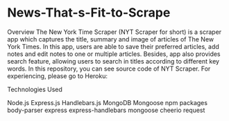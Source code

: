 # News-That-s-Fit-to-Scrape
Overview
The New York Time Scraper (NYT Scraper for short) is a scraper app which captures the title, summary and image of articles of The New York Times. In this app, users are able to save their preferred articles, add notes and edit notes to one or multiple articles. Besides, app also provides search feature, allowing users to search in titles according to different key words.
In this repository, you can see source code of NYT Scraper. For experiencing, please go to Heroku:


Technologies Used
  
  Node.js
  Express.js
  Handlebars.js
MongoDB
Mongoose
npm packages
body-parser
express
express-handlebars
mongoose
cheerio
request
